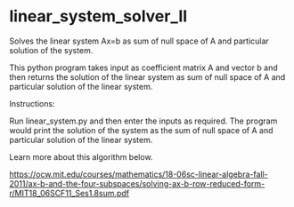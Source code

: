 # linear_system_solver_II
Solves the linear system Ax=b as sum of null space of A and particular solution of the system.

This python program takes input as coefficient matrix A and vector b and then returns the solution of the linear system as sum of null space of A and particular solution of the linear system.

Instructions:

Run linear_system.py and then enter the inputs as required.  The program would print the solution of the system as the sum of null space of A and particular solution of the linear system.

Learn more about this algorithm below.

https://ocw.mit.edu/courses/mathematics/18-06sc-linear-algebra-fall-2011/ax-b-and-the-four-subspaces/solving-ax-b-row-reduced-form-r/MIT18_06SCF11_Ses1.8sum.pdf
